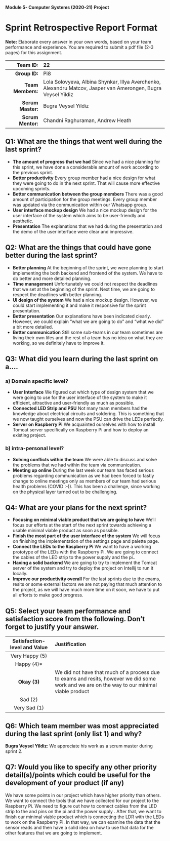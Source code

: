 **Module 5- Computer Systems (2020-21)**
**Project** 
# **Sprint Retrospective Report Format**

**Note:** Elaborate every answer in your own words, based on your team performance and experience. You are required to submit a pdf file (2-3 pages) for this assignment.

| **Team  ID:** | 22 |
| -----------------: | :--- |
| **Group  ID:** | Pi8 |
| **Team  Members:** | Lola Solovyeva, Albina Shynkar, Illya Averchenko, Alexandru Matcov, Jasper van Amerongen, Bugra Veysel Yildiz |
| **Scrum  Master:** | Bugra Veysel Yildiz |
| **Scrum  Mentor:** | Chandni Raghuraman, Andrew Heath |
## Q1: What are the things that went well during the last sprint?
* **The amount of progress that we had**
Since we had a nice planning for this sprint, we have done a considerable amount of work according to the previous sprint.
* **Better productivity**
Every group member had a nice design for what they were going to do in the next sprint. That will cause more effective upcoming sprints.
* **Better communication between the group members**
There was a good amount of participation for the group meetings. Every group member was updated via the communication within our Whatsapp group.
* **User interface mockup design**
We had a nice mockup design for the user interface of the system which aims to be user-friendly and aesthetic.
* **Presentation**
The explanations that we had during the presentation and the demo of the user interface were clear and impressive. 
## Q2: What are the things that could have gone better during the last sprint?
* **Better planning**
At the beginning of the sprint, we were planning to start implementing the both backend and frontend of the system. We have to do better and more detailed planning.
* **Time management**
Unfortunately we could not respect the deadlines that we set at the beginning of the sprint. Next time, we are going to respect the deadlines with better planning.
* **UI design of the system**
We had a nice mockup design. However, we could start implementing it and make it responsive for the sprint presentation.
* **Better presentation**
Our explanations have been indicated clearly. However, we could explain “what we are going to do” and “what we did” a bit more detailed.
* **Better communication**
Still some sub-teams in our team sometimes are living their own lifes and the rest of a team has no idea on what they are working, so we definitely have to improve it.
## Q3: What did you learn during the last sprint on a….
### a) Domain specific level?
* **User Interface**
We figured out which type of design system that we were going to use for the user interface of the system to make it efficient, attractive and user-friendly as much as possible.
* **Connected LED Strip and PSU**
Not many team members had the knowledge about electrical circuits and soldering. This is something that we now taught ourselves and now the PSU can drive the LEDs perfectly.
* **Server on Raspberry Pi**
We acquainted ourselves with how to install Tomcat server specifically on Raspberry Pi and how to deploy an existing project. 
### b) intra-personal level?
* **Solving conflicts within the team**
We were able to discuss and solve the problems that we had within the team via communication.
* **Meeting up online**
During the last week our team has faced serious problems regarding communication as we had been forced to fastly change to online meetings only as members of our team had serious health problems (COVID :-)). This has been a challenge, since working on the physical layer turned out to be challenging.
## Q4: What are your plans for the next sprint?
* **Focusing on minimal viable product that we are going to have**
We’ll focus our efforts at the start of the next sprint towards achieving a usable minimal viable product as soon as possible. 
* **Finish the most part of the user interface of the system**
We will focus on finishing the implementation of the settings page and palette page. 
* **Connect the LEDs to the Raspberry Pi**
We want to have a working prototype of the LEDs with the Raspberry Pi. We are going to connect the cables of the LED strip to the power supply and the pi..
* **Having a solid backend**
We are going to try to implement the Tomcat server of the system and try to deploy the project on Intellij to run it locally.
* **Improve our productivity overall**
For the last sprints due to the exams, resits or some external factors we are not paying that much attention to the project, as we will have much more time on it soon, we have to put all efforts to make good progress.
## Q5: Select your team performance and satisfaction score from the following. Don’t forget to justify your answer.
| **Satisfaction-level  and Value** | **Justification** |
| :---------------------------------: | :----------------- |
| Very  Happy (5) |  |
| Happy  (4)*| |
| **Okay  (3)** |  We did not have that much of a process due to exams and resits, however we did some work and we are on the way to our minimal viable product|
| Sad  (2) |  |
| Very  Sad (1) |  |
## Q6: Which team member was most appreciated during the last sprint (only list 1) and why?
**Bugra Veysel Yildiz**: We appreciate his work as a scrum master during sprint 2.

## Q7: Would you like to specify any other priority detail(s)/points which could be useful for the development of your product (if any)
We have some points in our project which have higher priority than others. We want to connect the tools that we have collected for our project to the Raspberry Pi. We need to figure out how to connect cables from the LED strip to the and pins on the pi and the power supply . After that, we want to finish our minimal viable product which is connecting the LDR with the LEDs to work on the Raspberry Pi. In that way, we can examine the data that the sensor reads and then have a solid idea on how to use that data for the other features that we are going to implement.

